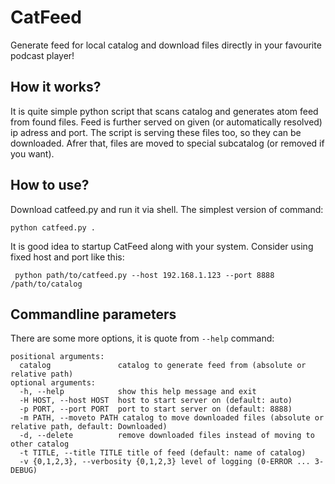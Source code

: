 CatFeed
=======

Generate feed for local catalog and download files directly in your favourite podcast player!

How it works?
-------------

It is quite simple python script that scans catalog and generates atom feed from found files. Feed is further served on given (or automatically resolved) ip adress and port. The script is serving these files too, so they can be downloaded. Afrer that, files are moved to special subcatalog (or removed if you want).

How to use?
-----------

Download catfeed.py and run it via shell. The simplest version of command:

    python catfeed.py .

It is good idea to startup CatFeed along with your system. Consider using fixed host and port like this:

     python path/to/catfeed.py --host 192.168.1.123 --port 8888 /path/to/catalog

Commandline parameters
----------------------
There are some more options, it is quote from `--help` command:

    positional arguments:
      catalog               catalog to generate feed from (absolute or relative path)
    optional arguments:
      -h, --help            show this help message and exit
      -H HOST, --host HOST  host to start server on (default: auto)
      -p PORT, --port PORT  port to start server on (default: 8888)
      -m PATH, --moveto PATH catalog to move downloaded files (absolute or relative path, default: Downloaded)
      -d, --delete          remove downloaded files instead of moving to other catalog
      -t TITLE, --title TITLE title of feed (default: name of catalog)
      -v {0,1,2,3}, --verbosity {0,1,2,3} level of logging (0-ERROR ... 3-DEBUG)